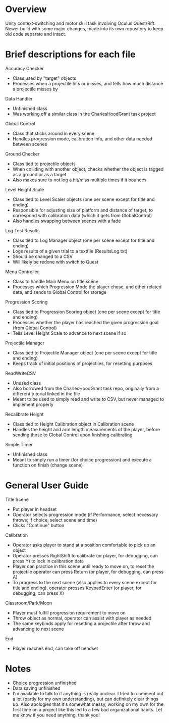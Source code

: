 # Overview
 Unity context-switching and motor skill task involving Oculus Quest/Rift.
 Newer build with some major changes, made into its own repository to keep 
 old code separate and intact.
 
# Brief descriptions for each file

Accuracy Checker
- Class used by "target" objects
- Processes when a projectile hits or misses, and tells how much distance a projectile misses by

Data Handler
- Unfinished class
- Was working off a similar class in the CharlesHoodGrant task project

Global Control
- Class that sticks around in every scene
- Handles progression mode, calibration info, and other data needed between scenes

Ground Checker
- Class tied to projectile objects
- When colliding with another object, checks whether the object is tagged as a ground or as a target
- Also makes sure to not log a hit/miss multiple times if it bounces

Level Height Scale
- Class tied to Level Scaler objects (one per scene except for title and ending)
- Responsible for adjusting size of platform and distance of target, to correspond with calibration data (which it gets from GlobalControl)
- Also handles swapping between scenes with a fade

Log Test Results
- Class tied to Log Manager object (one per scene except for title and ending)
- Logs results of a given trial to a textfile (ResultsLog.txt)
- Should be changed to a CSV
- Will likely be redone with switch to Quest

Menu Controller
- Class to handle Main Menu on title scene
- Processes which Progression Mode the player chose, and other related data, and sends to Global Control for storage

Progression Scoring
- Class tied to Progression Scoring object (one per scene except for title and ending)
- Processes whether the player has reached the given progression goal (from Global Control)
- Tells Level Height Scale to advance to next scene if so

Projectile Manager
- Class tied to Projectile Manager object (one per scene except for title and ending)
- Keeps track of initial positions of projectiles, for resetting purposes

ReadWriteCSV
- Unused class
- Also borrowed from the CharlesHoodGrant task repo, originally from a different tutorial linked in the file
- Meant to be used to simply read and write to CSV, but never managed to implement properly

Recalibrate Height
- Class tied to Height Calibration object in Calibration scene
- Handles the height and arm length measurements of the player, before sending those to Global Control upon finishing calibrating

Simple Timer
- Unfinished class
- Meant to simply run a timer (for choice progression) and execute a function on finish (change scene)

# General User Guide
Title Scene
- Put player in headset
- Operator selects progression mode (if Performance, select necessary throws; if choice, select scene and time)
- Clicks "Continue" button

Calibration
- Operator asks player to stand at a position comfortable to pick up an object
- Operator presses RightShift to calibrate (or player, for debugging, can press Y) to lock in calibration data
- Player can practice in this scene until ready to move on, to reset the projectile operator can press Return (or player, for debugging, can press A)
- To progress to the next scene (also applies to every scene except for title and ending), operator presses KeypadEnter (or player, for debugging, can press X)

Classroom/Park/Moon
- Player must fulfill progression requirement to move on
- Throw object as normal, operator can assist with player as needed
- The same keybinds apply for resetting a projectile after throw and advancing to next scene

End
- Player reaches end, can take off headset

# Notes
- Choice progression unfinished
- Data saving unfinished
- I'm available to talk to if anything is really unclear. I tried to comment out a lot (partly for my own understanding), but can definitely clear things up. Also apologies that it's somewhat messy, working on my own for the first time on a project like this led to a few bad organizational habits. Let me know if you need anything, thank you!
